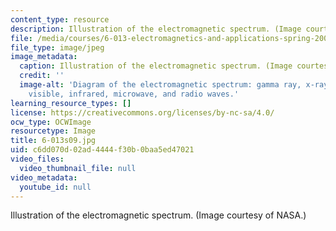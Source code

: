 ```yaml
---
content_type: resource
description: Illustration of the electromagnetic spectrum. (Image courtesy of NASA.)
file: /media/courses/6-013-electromagnetics-and-applications-spring-2009/c6dd070d02ad4444f30b0baa5ed47021_6-013s09.jpg
file_type: image/jpeg
image_metadata:
  caption: Illustration of the electromagnetic spectrum. (Image courtesy of [NASA](http://www.nasa.gov/home/index.html).)
  credit: ''
  image-alt: 'Diagram of the electromagnetic spectrum: gamma ray, x-ray, ultraviolet,
    visible, infrared, microwave, and radio waves.'
learning_resource_types: []
license: https://creativecommons.org/licenses/by-nc-sa/4.0/
ocw_type: OCWImage
resourcetype: Image
title: 6-013s09.jpg
uid: c6dd070d-02ad-4444-f30b-0baa5ed47021
video_files:
  video_thumbnail_file: null
video_metadata:
  youtube_id: null
---
```

Illustration of the electromagnetic spectrum. (Image courtesy of NASA.)